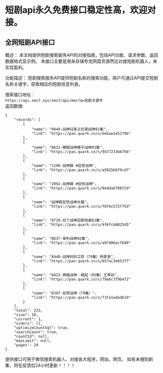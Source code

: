 # 短剧api永久免费接口稳定性高，欢迎对接。
## 全网短剧API接口


概述：
本文档提供短剧搜索服务API的对接指南，包括API功能、请求参数、返回数据格式及示例。 本接口主要是用来存储夸克网盘资源然后对接短剧机器人，来实现盈利。

功能描述：
短剧搜索服务API提供短剧名称的搜索功能，用户可通过API提交短剧名称关键字，获取相应的短剧信息列表。


搜索接口地址：<br/>
`https://api.xms7.xyz/xms7/api/mov?q=短剧关键字`
<br/>
返回数据:
```
{
    "records": [
        {
            "name": "9049-战神归来之巴掌战神81集",
            "link": "https://pan.quark.cn/s/bebae1e5279b"
        },
        {
            "name": "8622-瞎眼战神瞎子战神91集",
            "link": "https://pan.quark.cn/s/9d77233b6794"
        },
        {
            "name": "1198-战神殿 #狂怒战神",
            "link": "https://pan.quark.cn/s/a5825b679cd7"
        },
        {
            "name": "2092-战神殿 #狂怒战神",
            "link": "https://pan.quark.cn/s/0eddabf88f2d"
        },
        {
            "name": "战神殿狂怒战神长篇",
            "link": "https://pan.quark.cn/s/f8f6c572f75d"
        },
        {
            "name": "8729-捡个战神回家挑粪81集",
            "link": "https://pan.quark.cn/s/4f6fcb0825d5"
        },
        {
            "name": "8637-审判战神92集",
            "link": "https://pan.quark.cn/s/a97406ecf640"
        },
        {
            "name": "8440-战神妈妈之怒（79集）杨景景",
            "link": "https://pan.quark.cn/s/657ac3e652ff"
        },
        {
            "name": "8422-离婚战神：崛起（95集）王希如",
            "link": "https://pan.quark.cn/s/79a6c3f9b472"
        },
        {
            "name": "8397-反转战神（79集）",
            "link": "https://pan.quark.cn/s/f3fa1edadb19"
        }
    ],
    "total": 233,
    "size": 10,
    "current": 1,
    "orders": [],
    "optimizeCountSql": true,
    "searchCount": true,
    "countId": null,
    "maxLimit": null,
    "pages": 24
}
```
提供接口可用于微信搜索机器人，对接各大程序，网站，网页。
如有未搜到剧集，将在反馈后24小时更新！！！！
